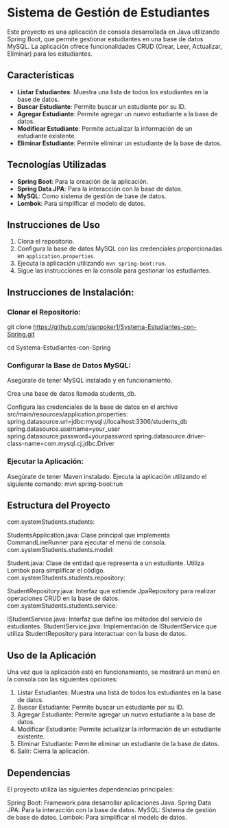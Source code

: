 # Sistema de Gestión de Estudiantes

Este proyecto es una aplicación de consola desarrollada en Java utilizando Spring Boot, que permite gestionar estudiantes en una base de datos MySQL. La aplicación ofrece funcionalidades CRUD (Crear, Leer, Actualizar, Eliminar) para los estudiantes.

## Características

- **Listar Estudiantes**: Muestra una lista de todos los estudiantes en la base de datos.
- **Buscar Estudiante**: Permite buscar un estudiante por su ID.
- **Agregar Estudiante**: Permite agregar un nuevo estudiante a la base de datos.
- **Modificar Estudiante**: Permite actualizar la información de un estudiante existente.
- **Eliminar Estudiante**: Permite eliminar un estudiante de la base de datos.

## Tecnologías Utilizadas

- **Spring Boot**: Para la creación de la aplicación.
- **Spring Data JPA**: Para la interacción con la base de datos.
- **MySQL**: Como sistema de gestión de base de datos.
- **Lombok**: Para simplificar el modelo de datos.

## Instrucciones de Uso

1. Clona el repositorio.
2. Configura la base de datos MySQL con las credenciales proporcionadas en `application.properties`.
3. Ejecuta la aplicación utilizando `mvn spring-boot:run`.
4. Sigue las instrucciones en la consola para gestionar los estudiantes.


## Instrucciones de Instalación:

### Clonar el Repositorio:
git clone https://github.com/gianpoker1/Systema-Estudiantes-con-Spring.git

cd Systema-Estudiantes-con-Spring

### Configurar la Base de Datos MySQL:

Asegúrate de tener MySQL instalado y en funcionamiento.

Crea una base de datos llamada students_db.

Configura las credenciales de la base de datos en el archivo src/main/resources/application.properties:
spring.datasource.url=jdbc:mysql://localhost:3306/students_db
spring.datasource.username=your_user
spring.datasource.password=yourpassword
spring.datasource.driver-class-name=com.mysql.cj.jdbc.Driver

### Ejecutar la Aplicación:
Asegúrate de tener Maven instalado.
Ejecuta la aplicación utilizando el siguiente comando:
mvn spring-boot:run

## Estructura del Proyecto
com.systemStudents.students:

StudentsApplication.java: Clase principal que implementa CommandLineRunner para ejecutar el menú de consola.
com.systemStudents.students.model:

Student.java: Clase de entidad que representa a un estudiante. Utiliza Lombok para simplificar el código.
com.systemStudents.students.repository:

StudentRepository.java: Interfaz que extiende JpaRepository para realizar operaciones CRUD en la base de datos.
com.systemStudents.students.service:

IStudentService.java: Interfaz que define los métodos del servicio de estudiantes.
StudentService.java: Implementación de IStudentService que utiliza StudentRepository para interactuar con la base de datos.

## Uso de la Aplicación
Una vez que la aplicación esté en funcionamiento, se mostrará un menú en la consola con las siguientes opciones:

1. Listar Estudiantes: Muestra una lista de todos los estudiantes en la base de datos.
2. Buscar Estudiante: Permite buscar un estudiante por su ID.
3. Agregar Estudiante: Permite agregar un nuevo estudiante a la base de datos.
4. Modificar Estudiante: Permite actualizar la información de un estudiante existente.
5. Eliminar Estudiante: Permite eliminar un estudiante de la base de datos.
6. Salir: Cierra la aplicación.


## Dependencias
El proyecto utiliza las siguientes dependencias principales:

Spring Boot: Framework para desarrollar aplicaciones Java.
Spring Data JPA: Para la interacción con la base de datos.
MySQL: Sistema de gestión de base de datos.
Lombok: Para simplificar el modelo de datos.
